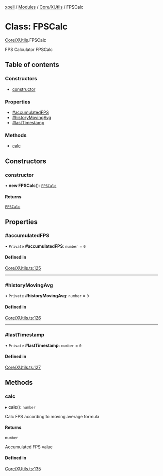 [xpell](../README.md) / [Modules](../modules.md) / [Core/XUtils](../modules/Core_XUtils.md) / FPSCalc

# Class: FPSCalc

[Core/XUtils](../modules/Core_XUtils.md).FPSCalc

FPS Calculator
 FPSCalc

## Table of contents

### Constructors

- [constructor](Core_XUtils.FPSCalc.md#constructor)

### Properties

- [#accumulatedFPS](Core_XUtils.FPSCalc.md##accumulatedfps)
- [#historyMovingAvg](Core_XUtils.FPSCalc.md##historymovingavg)
- [#lastTimestamp](Core_XUtils.FPSCalc.md##lasttimestamp)

### Methods

- [calc](Core_XUtils.FPSCalc.md#calc)

## Constructors

### constructor

• **new FPSCalc**(): [`FPSCalc`](Core_XUtils.FPSCalc.md)

#### Returns

[`FPSCalc`](Core_XUtils.FPSCalc.md)

## Properties

### #accumulatedFPS

• `Private` **#accumulatedFPS**: `number` = `0`

#### Defined in

[Core/XUtils.ts:125](https://github.com/fridman-tamir/XPell/blob/be3d5a4/src/Core/XUtils.ts#L125)

___

### #historyMovingAvg

• `Private` **#historyMovingAvg**: `number` = `0`

#### Defined in

[Core/XUtils.ts:126](https://github.com/fridman-tamir/XPell/blob/be3d5a4/src/Core/XUtils.ts#L126)

___

### #lastTimestamp

• `Private` **#lastTimestamp**: `number` = `0`

#### Defined in

[Core/XUtils.ts:127](https://github.com/fridman-tamir/XPell/blob/be3d5a4/src/Core/XUtils.ts#L127)

## Methods

### calc

▸ **calc**(): `number`

Calc FPS according to moving average formula

#### Returns

`number`

Accumulated FPS value

#### Defined in

[Core/XUtils.ts:135](https://github.com/fridman-tamir/XPell/blob/be3d5a4/src/Core/XUtils.ts#L135)

